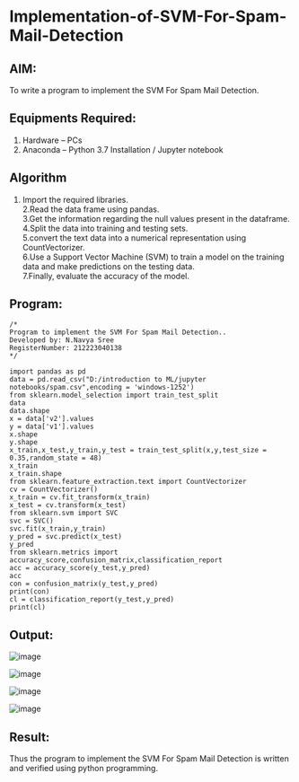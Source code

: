 # Implementation-of-SVM-For-Spam-Mail-Detection

## AIM:
To write a program to implement the SVM For Spam Mail Detection.

## Equipments Required:
1. Hardware – PCs
2. Anaconda – Python 3.7 Installation / Jupyter notebook

## Algorithm
1. Import the required libraries.       
2.Read the data frame using pandas.         
3.Get the information regarding the null values present in the dataframe.      
4.Split the data into training and testing sets.          
5.convert the text data into a numerical representation using CountVectorizer.     
6.Use a Support Vector Machine (SVM) to train a model on the training data and make predictions on the testing data.       
7.Finally, evaluate the accuracy of the model.         

## Program:
```
/*
Program to implement the SVM For Spam Mail Detection..
Developed by: N.Navya Sree     
RegisterNumber: 212223040138    
*/
```
```
import pandas as pd
data = pd.read_csv("D:/introduction to ML/jupyter notebooks/spam.csv",encoding = 'windows-1252')
from sklearn.model_selection import train_test_split
data
data.shape
x = data['v2'].values
y = data['v1'].values
x.shape
y.shape
x_train,x_test,y_train,y_test = train_test_split(x,y,test_size = 0.35,random_state = 48)
x_train
x_train.shape
from sklearn.feature_extraction.text import CountVectorizer
cv = CountVectorizer()
x_train = cv.fit_transform(x_train)
x_test = cv.transform(x_test)
from sklearn.svm import SVC
svc = SVC()
svc.fit(x_train,y_train)
y_pred = svc.predict(x_test)
y_pred
from sklearn.metrics import accuracy_score,confusion_matrix,classification_report
acc = accuracy_score(y_test,y_pred)
acc
con = confusion_matrix(y_test,y_pred)
print(con)
cl = classification_report(y_test,y_pred)
print(cl)

```

## Output:
![image](https://github.com/23004513/Implementation-of-SVM-For-Spam-Mail-Detection/assets/138973069/3bd71a5c-def8-4e9c-8d3d-1668fc7985d4)

![image](https://github.com/23004513/Implementation-of-SVM-For-Spam-Mail-Detection/assets/138973069/8d765463-acba-4aca-aad7-8cb1a0d0fcb9)

![image](https://github.com/23004513/Implementation-of-SVM-For-Spam-Mail-Detection/assets/138973069/cb8f773a-81b4-4f89-8af8-2b57f4c40b3f)

![image](https://github.com/23004513/Implementation-of-SVM-For-Spam-Mail-Detection/assets/138973069/79d59541-d0c3-4259-8a13-aa7f7d24600a)

## Result:
Thus the program to implement the SVM For Spam Mail Detection is written and verified using python programming.
